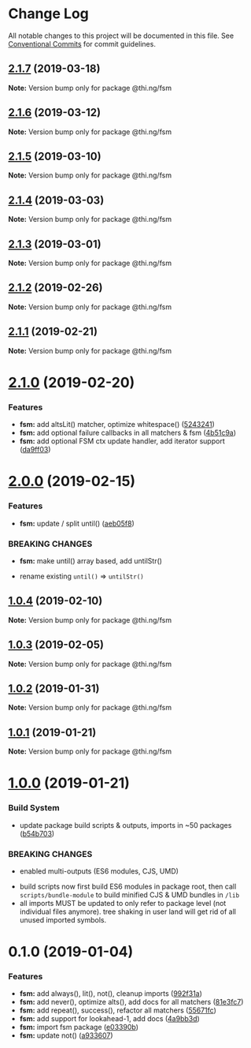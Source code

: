 # Change Log

All notable changes to this project will be documented in this file.
See [Conventional Commits](https://conventionalcommits.org) for commit guidelines.

## [2.1.7](https://github.com/thi-ng/umbrella/compare/@thi.ng/fsm@2.1.6...@thi.ng/fsm@2.1.7) (2019-03-18)

**Note:** Version bump only for package @thi.ng/fsm





## [2.1.6](https://github.com/thi-ng/umbrella/compare/@thi.ng/fsm@2.1.5...@thi.ng/fsm@2.1.6) (2019-03-12)

**Note:** Version bump only for package @thi.ng/fsm





## [2.1.5](https://github.com/thi-ng/umbrella/compare/@thi.ng/fsm@2.1.4...@thi.ng/fsm@2.1.5) (2019-03-10)

**Note:** Version bump only for package @thi.ng/fsm





## [2.1.4](https://github.com/thi-ng/umbrella/compare/@thi.ng/fsm@2.1.3...@thi.ng/fsm@2.1.4) (2019-03-03)

**Note:** Version bump only for package @thi.ng/fsm





## [2.1.3](https://github.com/thi-ng/umbrella/compare/@thi.ng/fsm@2.1.2...@thi.ng/fsm@2.1.3) (2019-03-01)

**Note:** Version bump only for package @thi.ng/fsm





## [2.1.2](https://github.com/thi-ng/umbrella/compare/@thi.ng/fsm@2.1.1...@thi.ng/fsm@2.1.2) (2019-02-26)

**Note:** Version bump only for package @thi.ng/fsm





## [2.1.1](https://github.com/thi-ng/umbrella/compare/@thi.ng/fsm@2.1.0...@thi.ng/fsm@2.1.1) (2019-02-21)

**Note:** Version bump only for package @thi.ng/fsm





# [2.1.0](https://github.com/thi-ng/umbrella/compare/@thi.ng/fsm@2.0.0...@thi.ng/fsm@2.1.0) (2019-02-20)


### Features

* **fsm:** add altsLit() matcher, optimize whitespace() ([5243241](https://github.com/thi-ng/umbrella/commit/5243241))
* **fsm:** add optional failure callbacks in all matchers & fsm ([4b51c9a](https://github.com/thi-ng/umbrella/commit/4b51c9a))
* **fsm:** add optional FSM ctx update handler, add iterator support ([da9ff03](https://github.com/thi-ng/umbrella/commit/da9ff03))





# [2.0.0](https://github.com/thi-ng/umbrella/compare/@thi.ng/fsm@1.0.4...@thi.ng/fsm@2.0.0) (2019-02-15)


### Features

* **fsm:** update / split until() ([aeb05f8](https://github.com/thi-ng/umbrella/commit/aeb05f8))


### BREAKING CHANGES

* **fsm:** make until() array based, add untilStr()

- rename existing `until()` => `untilStr()`





## [1.0.4](https://github.com/thi-ng/umbrella/compare/@thi.ng/fsm@1.0.3...@thi.ng/fsm@1.0.4) (2019-02-10)

**Note:** Version bump only for package @thi.ng/fsm





## [1.0.3](https://github.com/thi-ng/umbrella/compare/@thi.ng/fsm@1.0.2...@thi.ng/fsm@1.0.3) (2019-02-05)

**Note:** Version bump only for package @thi.ng/fsm





## [1.0.2](https://github.com/thi-ng/umbrella/compare/@thi.ng/fsm@1.0.1...@thi.ng/fsm@1.0.2) (2019-01-31)

**Note:** Version bump only for package @thi.ng/fsm





## [1.0.1](https://github.com/thi-ng/umbrella/compare/@thi.ng/fsm@1.0.0...@thi.ng/fsm@1.0.1) (2019-01-21)

**Note:** Version bump only for package @thi.ng/fsm





# [1.0.0](https://github.com/thi-ng/umbrella/compare/@thi.ng/fsm@0.1.0...@thi.ng/fsm@1.0.0) (2019-01-21)


### Build System

* update package build scripts & outputs, imports in ~50 packages ([b54b703](https://github.com/thi-ng/umbrella/commit/b54b703))


### BREAKING CHANGES

* enabled multi-outputs (ES6 modules, CJS, UMD)

- build scripts now first build ES6 modules in package root, then call
  `scripts/bundle-module` to build minified CJS & UMD bundles in `/lib`
- all imports MUST be updated to only refer to package level
  (not individual files anymore). tree shaking in user land will get rid of
  all unused imported symbols.





# 0.1.0 (2019-01-04)


### Features

* **fsm:** add always(), lit(), not(), cleanup imports ([992f31a](https://github.com/thi-ng/umbrella/commit/992f31a))
* **fsm:** add never(), optimize alts(), add docs for all matchers ([81e3fc7](https://github.com/thi-ng/umbrella/commit/81e3fc7))
* **fsm:** add repeat(), success(), refactor all matchers ([55671fc](https://github.com/thi-ng/umbrella/commit/55671fc))
* **fsm:** add support for lookahead-1, add docs ([4a9bb3d](https://github.com/thi-ng/umbrella/commit/4a9bb3d))
* **fsm:** import fsm package ([e03390b](https://github.com/thi-ng/umbrella/commit/e03390b))
* **fsm:** update not() ([a933607](https://github.com/thi-ng/umbrella/commit/a933607))
